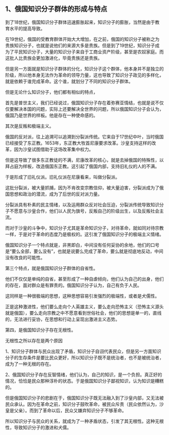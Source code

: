 <h2>1、俄国知识分子群体的形成与特点</h2><p data-pid="ipNdbqrl">到了18世纪，俄国知识分子群体迅速膨胀起来，知识分子的膨胀，当然是由于教育水平的提高导致。</p><p data-pid="V5Gniic5">在19世纪，俄国的受教育群体开始大大增加，在之前，俄国的知识分子被称之为贵族知识分子，也就是说他们的来源大多是贵族。但是到了19世纪，知识分子成为了平民知识分子，大量的知识分子来自于工商业资产阶级，甚至是农奴家庭。而这批人比贵族会更加激进化，毕竟贵族还是贵族。</p><p data-pid="0rvN61SS">但是另一方面就是知识分子群体的分化，知识分子这个群体，他本身并不是独立的阶级，所以他本身无法作为革命的领导力量，这也导致了知识分子政见的多样化，就是依赖于谁完成革命。这个谁，就划分了不同的知识分子群体。</p><p data-pid="ORUhvjEw">但是无论什么知识分子，他们都有相似的特点，</p><p data-pid="rVdPPgOP">首先是普世主义，我们已经说过，俄国知识分子存在着弥赛亚情结，也就是说不仅仅要解决本国的问题，实际上还要解决全世界的问题，所以俄国知识分子会认为，俄国乃是世界的样板。他是存在一种使命感的。</p><p data-pid="65oZO1mN">其次是反叛和极端主义。</p><p data-pid="__gaVR4d">俄国的反对派，往上追溯可以追溯到分裂派传统。它来自于17世纪中叶，当时俄国已经接受了东正教。1653年，东正教大牧首尼康要求改革。沙皇支持这样的改革，因为沙皇试图借助于这场改革集中权力。</p><p data-pid="tG4tnyxM">但是这导致了很多东正教徒的不满，尼康改革的核心，就是去掉俄国的特殊性，以拜占庭为样板，改造俄国东正教。这引起了俄国内部，支持旧礼仪的人的不满。</p><p data-pid="U_fnYzs6">于是形成了旧礼仪派。旧礼仪派在尼康看来，叫做分裂派。</p><p data-pid="k37-ZJEh">这批分裂派，被大量抓捕，因为不肯改变宗教信仰，被大量迫害，分裂派成为了俄国思想和政治的潜流，成为了后世的反对派力量。</p><p data-pid="4NIzD1pS">分裂派具有朴素的民主情绪，以及运用群众反对社会压迫，分裂派传统导致知识分子不愿意与沙皇合作，他们以人民为旗号，反叛自己的阶级出生，以及反叛社会主流。</p><p data-pid="-T_rGY4d">而对于沙皇的斗争中，知识分子尤其是革命知识分子，对待革命，就如同对待宗教一样，于是对于革命的态度乃是极权的。这引发了俄国知识分子的极端主义情绪。</p><p data-pid="ERjhboOM">俄国知识分子一个特点就是，非黑即白，中间没有任何妥协的余地，他们的口号是“要么全部，要么没有”，也就是说要么完成了革命，要么就是彻底地反动，中间没有改良的可能性。</p><p data-pid="z3xxoYBw">第三个特点，就是俄国知识分子群体的自省性。</p><p data-pid="0afaQWqE">他们不仅仅是单纯的自省，甚至形成了一种自虐倾向，他们认为自己的出身，他们的存在，面对群众是有罪责的。俄国知识分子认为，自己有负于人民。</p><p data-pid="kiwNVYUI">这同样是一种很极端的思想，这种思想容易引发强烈的极端性，或者是犬儒性。</p><p data-pid="HQxoaRa4">正是这种激进性，他们要么走向个人英雄主义，要么走向恐怖主义（恐怖主义源头就是俄国），要么走向宗教之中不愿意看到世俗社会，他们的思想是单一的，直线的，无法进行妥协，在思想和行动上呈现出激进主义态势。</p><p data-pid="MFo62Ov-">第四，是俄国知识分子存在无根性。</p><p data-pid="pHioXLt0">无根性之所以存在是两个原因</p><p data-pid="1gQ8oT3F">1、知识分子群体与民众出现了矛盾，知识分子自诩代表民众，但是另一方面知识分子的生存条件是要比民众更好，所以知识分子既不是统治者，也不是被统治者，成为了一种无根的存在。</p><p data-pid="WRa40AD5">2、俄国知识分子存在反智情绪，他们认为，自己的知识，是一个负担。真正好的情况，恰恰是民众那种淳朴的状态。于是俄国知识分子鄙视知识，认为知识是糟糕的。</p><p data-pid="9GaQiW1U">但是俄国知识分子的悲剧在于，俄国知识分子既无法融入到了沙皇内部，又无法被民众承认。因为在革命之前，知识分子鼓吹革命，被民众斥责（民众依然认为，沙皇是父亲）。而到了革命以后，民众又嫌弃知识分子不够革命。</p><p data-pid="rH9IzVc9">所以知识分子与民众的关系，就成为了一种矛盾状态，引发了其无根性。这种无根性，导致知识分子的激进和犬儒。</p><p></p><p></p><p></p><p></p><p></p><p></p><p></p>
